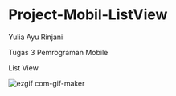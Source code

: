 # Project-Mobil-ListView

Yulia Ayu Rinjani

Tugas 3 Pemrograman Mobile

List View

![ezgif com-gif-maker](https://user-images.githubusercontent.com/95527943/144855192-c5552dcc-8618-4ffc-af7a-2a5020cdcd2b.gif)
